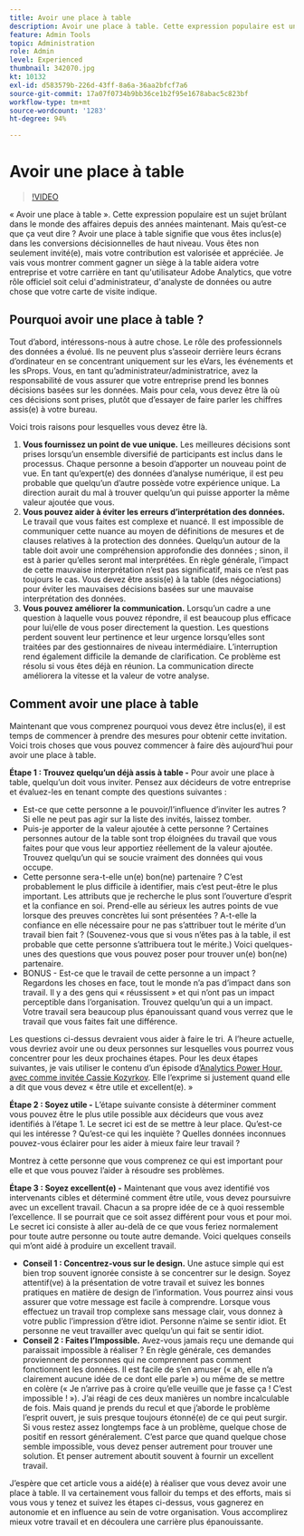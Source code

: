 ```yaml
---
title: Avoir une place à table
description: Avoir une place à table. Cette expression populaire est un sujet brûlant dans le monde des affaires depuis des années maintenant. Mais qu’est-ce que ça veut dire ? Avoir une place à table signifie que vous êtes inclus(e) dans les conversions décisionnelles de haut niveau. Vous êtes non seulement invité(e), mais votre contribution est valorisée et appréciée. Je vais vous montrer comment avoir une place à table aidera votre entreprise et votre carrière en tant qu’administrateur/administratrice Adobe Analytics.
feature: Admin Tools
topic: Administration
role: Admin
level: Experienced
thumbnail: 342070.jpg
kt: 10132
exl-id: d583579b-226d-43ff-8a6a-36aa2bfcf7a6
source-git-commit: 17a07f0734b9bb36ce1b2f95e1678abac5c823bf
workflow-type: tm+mt
source-wordcount: '1283'
ht-degree: 94%

---
```


# Avoir une place à table

>[!VIDEO](https://video.tv.adobe.com/v/342070/?quality=12&learn=on)

« Avoir une place à table ». Cette expression populaire est un sujet brûlant dans le monde des affaires depuis des années maintenant. Mais qu’est-ce que ça veut dire ? Avoir une place à table signifie que vous êtes inclus(e) dans les conversions décisionnelles de haut niveau. Vous êtes non seulement invité(e), mais votre contribution est valorisée et appréciée. Je vais vous montrer comment gagner un siège à la table aidera votre entreprise et votre carrière en tant qu&#39;utilisateur Adobe Analytics, que votre rôle officiel soit celui d&#39;administrateur, d&#39;analyste de données ou autre chose que votre carte de visite indique.

## Pourquoi avoir une place à table ?

Tout d’abord, intéressons-nous à autre chose. Le rôle des professionnels des données a évolué. Ils ne peuvent plus s’asseoir derrière leurs écrans d’ordinateur en se concentrant uniquement sur les eVars, les événements et les sProps. Vous, en tant qu’administrateur/administratrice, avez la responsabilité de vous assurer que votre entreprise prend les bonnes décisions basées sur les données. Mais pour cela, vous devez être là où ces décisions sont prises, plutôt que d’essayer de faire parler les chiffres assis(e) à votre bureau.

Voici trois raisons pour lesquelles vous devez être là.

1. **Vous fournissez un point de vue unique.** Les meilleures décisions sont prises lorsqu’un ensemble diversifié de participants est inclus dans le processus. Chaque personne a besoin d’apporter un nouveau point de vue. En tant qu’expert(e) des données d’analyse numérique, il est peu probable que quelqu’un d’autre possède votre expérience unique. La direction aurait du mal à trouver quelqu’un qui puisse apporter la même valeur ajoutée que vous.
1. **Vous pouvez aider à éviter les erreurs d’interprétation des données.** Le travail que vous faites est complexe et nuancé. Il est impossible de communiquer cette nuance au moyen de définitions de mesures et de clauses relatives à la protection des données. Quelqu’un autour de la table doit avoir une compréhension approfondie des données ; sinon, il est à parier qu’elles seront mal interprétées. En règle générale, l’impact de cette mauvaise interprétation n’est pas significatif, mais ce n’est pas toujours le cas. Vous devez être assis(e) à la table (des négociations) pour éviter les mauvaises décisions basées sur une mauvaise interprétation des données.
1. **Vous pouvez améliorer la communication.** Lorsqu’un cadre a une question à laquelle vous pouvez répondre, il est beaucoup plus efficace pour lui/elle de vous poser directement la question. Les questions perdent souvent leur pertinence et leur urgence lorsqu’elles sont traitées par des gestionnaires de niveau intermédiaire. L’interruption rend également difficile la demande de clarification. Ce problème est résolu si vous êtes déjà en réunion. La communication directe améliorera la vitesse et la valeur de votre analyse.

## Comment avoir une place à table

Maintenant que vous comprenez pourquoi vous devez être inclus(e), il est temps de commencer à prendre des mesures pour obtenir cette invitation. Voici trois choses que vous pouvez commencer à faire dès aujourd’hui pour avoir une place à table.

**Étape 1 : Trouvez quelqu’un déjà assis à table -** Pour avoir une place à table, quelqu’un doit vous inviter. Pensez aux décideurs de votre entreprise et évaluez-les en tenant compte des questions suivantes :

* Est-ce que cette personne a le pouvoir/l’influence d’inviter les autres ? Si elle ne peut pas agir sur la liste des invités, laissez tomber.
* Puis-je apporter de la valeur ajoutée à cette personne ? Certaines personnes autour de la table sont trop éloignées du travail que vous faites pour que vous leur apportiez réellement de la valeur ajoutée. Trouvez quelqu’un qui se soucie vraiment des données qui vous occupe.
* Cette personne sera-t-elle un(e) bon(ne) partenaire ? C’est probablement le plus difficile à identifier, mais c’est peut-être le plus important. Les attributs que je recherche le plus sont l’ouverture d’esprit et la confiance en soi. Prend-elle au sérieux les autres points de vue lorsque des preuves concrètes lui sont présentées ? A-t-elle la confiance en elle nécessaire pour ne pas s’attribuer tout le mérite d’un travail bien fait ? (Souvenez-vous que si vous n’êtes pas à la table, il est probable que cette personne s’attribuera tout le mérite.) Voici quelques-unes des questions que vous pouvez poser pour trouver un(e) bon(ne) partenaire.
* BONUS - Est-ce que le travail de cette personne a un impact ? Regardons les choses en face, tout le monde n’a pas d’impact dans son travail. Il y a des gens qui « réussissent » et qui n’ont pas un impact perceptible dans l’organisation. Trouvez quelqu’un qui a un impact. Votre travail sera beaucoup plus épanouissant quand vous verrez que le travail que vous faites fait une différence.

Les questions ci-dessus devraient vous aider à faire le tri. A l’heure actuelle, vous devriez avoir une ou deux personnes sur lesquelles vous pourrez vous concentrer pour les deux prochaines étapes. Pour les deux étapes suivantes, je vais utiliser le contenu d’un épisode d’[Analytics Power Hour, avec comme invitée Cassie Kozyrkov](https://analyticshour.io/2021/12/14/182-making-better-decisions-and-being-useful-with-cassie-kozyrkov/). Elle l’exprime si justement quand elle a dit que vous devez « être utile et excellent(e). »

**Étape 2 : Soyez utile -** L’étape suivante consiste à déterminer comment vous pouvez être le plus utile possible aux décideurs que vous avez identifiés à l’étape 1. Le secret ici est de se mettre à leur place. Qu’est-ce qui les intéresse ? Qu’est-ce qui les inquiète ? Quelles données inconnues pouvez-vous éclairer pour les aider à mieux faire leur travail ?

Montrez à cette personne que vous comprenez ce qui est important pour elle et que vous pouvez l’aider à résoudre ses problèmes.

**Étape 3 : Soyez excellent(e) -** Maintenant que vous avez identifié vos intervenants cibles et déterminé comment être utile, vous devez poursuivre avec un excellent travail. Chacun a sa propre idée de ce à quoi ressemble l’excellence. Il se pourrait que ce soit assez différent pour vous et pour moi. Le secret ici consiste à aller au-delà de ce que vous feriez normalement pour toute autre personne ou toute autre demande. Voici quelques conseils qui m’ont aidé à produire un excellent travail.

* **Conseil 1 : Concentrez-vous sur le design.** Une astuce simple qui est bien trop souvent ignorée consiste à se concentrer sur le design. Soyez attentif(ve) à la présentation de votre travail et suivez les bonnes pratiques en matière de design de l’information. Vous pourrez ainsi vous assurer que votre message est facile à comprendre. Lorsque vous effectuez un travail trop complexe sans message clair, vous donnez à votre public l’impression d’être idiot. Personne n’aime se sentir idiot. Et personne ne veut travailler avec quelqu’un qui fait se sentir idiot.
* **Conseil 2 : Faites l’Impossible.** Avez-vous jamais reçu une demande qui paraissait impossible à réaliser ? En règle générale, ces demandes proviennent de personnes qui ne comprennent pas comment fonctionnent les données. Il est facile de s’en amuser (« ah, elle n’a clairement aucune idée de ce dont elle parle ») ou même de se mettre en colère (« Je n’arrive pas à croire qu’elle veuille que je fasse ça ! C’est impossible ! »). J’ai réagi de ces deux manières un nombre incalculable de fois. Mais quand je prends du recul et que j’aborde le problème l’esprit ouvert, je suis presque toujours étonné(e) de ce qui peut surgir. Si vous restez assez longtemps face à un problème, quelque chose de positif en ressort généralement. C’est parce que quand quelque chose semble impossible, vous devez penser autrement pour trouver une solution. Et penser autrement aboutit souvent à fournir un excellent travail.

J’espère que cet article vous a aidé(e) à réaliser que vous devez avoir une place à table. Il va certainement vous falloir du temps et des efforts, mais si vous vous y tenez et suivez les étapes ci-dessus, vous gagnerez en autonomie et en influence au sein de votre organisation. Vous accomplirez mieux votre travail et en découlera une carrière plus épanouissante.
